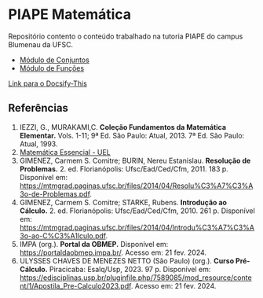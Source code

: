 # PIAPE Matemática
Repositório contento o conteúdo trabalhado na tutoria PIAPE do campus Blumenau da UFSC. 

- [Módulo de Conjuntos](./modulo-conjuntos/readme.md)
- [Módulo de Funções](./modulo-funcoes/readme.md)


[Link para o Docsify-This](https://docsify-this.net/?basePath=https://raw.githubusercontent.com/LFBossa/PIAPE-Matematica/main&homepage=README.md&sidebar=true&relativePath=true#/)

## Referências
1. IEZZI, G., MURAKAMI,C. **Coleção Fundamentos da Matemática Elementar.** Vols. 1-11; 9ª Ed. São Paulo: Atual, 2013.
7ª Ed. São Paulo: Atual, 1993.
1. [Matemática Essencial - UEL](https://www.uel.br/projetos/matessencial/index.html)
1.  GIMENEZ, Carmem S. Comitre; BURIN, Nereu Estanislau. **Resolução de Problemas.** 2. ed. Florianópolis: Ufsc/Ead/Ced/Cfm, 2011. 183 p. Disponível em: https://mtmgrad.paginas.ufsc.br/files/2014/04/Resolu%C3%A7%C3%A3o-de-Problemas.pdf.  
1. GIMENEZ, Carmem S. Comitre; STARKE, Rubens. **Introdução ao Cálculo.** 2. ed. Florianópolis: Ufsc/Ead/Ced/Cfm, 2010. 261 p. Disponível em: https://mtmgrad.paginas.ufsc.br/files/2014/04/Introdu%C3%A7%C3%A3o-ao-C%C3%A1lculo.pdf.  
1. IMPA (org.). **Portal da OBMEP.** Disponível em: https://portaldaobmep.impa.br/. Acesso em: 21 fev. 2024.
1. ULYSSES CHAVES DE MENEZES NETTO (São Paulo) (org.). **Curso Pré-Cálculo.** Piracicaba: Esalq/Usp, 2023. 97 p. Disponível em: https://edisciplinas.usp.br/pluginfile.php/7589085/mod_resource/content/1/Apostila_Pre-Calculo2023.pdf. Acesso em: 21 fev. 2024. 

